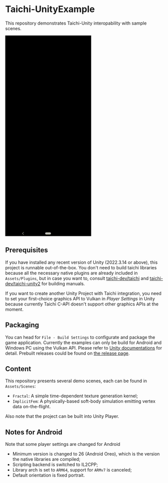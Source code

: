 # Taichi-UnityExample

This repository demonstrates Taichi-Unity interopability with sample scenes.

![Implicit FEM Demo Recording](implicit-fem-recording.gif)

## Prerequisites

If you have installed any recent version of Unity (2022.3.14 or above), this project is runnable out-of-the-box. You don't need to build taichi libraries because all the necessary native plugins are already included in `Assets/Plugins`, but in case you want to, consult [taichi-dev/taichi](https://github.com/taichi-dev/taichi) and [taichi-dev/taichi-unity2](https://github.com/taichi-dev/taichi-unity2) for building manuals.

If you want to create another Unity Project with Taichi integration, you need to set your first-choice graphics API to Vulkan in *Player Settings* in Unity because currently Taichi C-API doesn't support other graphics APIs at the moment.

## Packaging

You can head for `File - Build Settings` to configurate and package the game application. Currently the examples can only be build for Android and Windows PC using the Vulkan API. Please refer to [Unity documentations](https://docs.unity3d.com/Manual/BuildSettings.html) for detail. Prebuilt releases could be found on [the release page](https://github.com/taichi-dev/Taichi-UnityExample/releases).

## Content

This repository presents several demo scenes, each can be found in `Assets/Scenes`:

- `Fractal`: A simple time-dependent texture generation kernel;
- `ImplicitFem`: A physically-based soft-body simulation emitting vertex data on-the-flight.

Also note that the project can be built into Unity Player.

## Notes for Android

Note that some player settings are changed for Android

- Minimum version is changed to 26 (Android Oreo), which is the version the native libraries are compiled;
- Scripting backend is switched to IL2CPP;
- Library arch is set to `ARM64`, support for `ARMv7` is canceled;
- Default orientation is fixed portrait.

